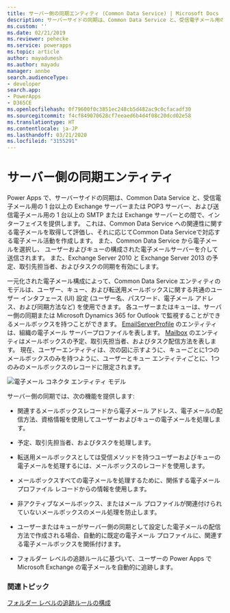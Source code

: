 ```yaml
---
title: サーバー側の同期エンティティ (Common Data Service) | Microsoft Docs
description: サーバーサイドの同期は、Common Data Service と、受信電子メール用の 1 台以上の Exchange サーバーまたは POP3 サーバーの間、および送信電子メール用の 1 台以上の SMTP または Exchange サーバーの間のインターフェイスを提供します。
ms.custom: ''
ms.date: 02/21/2019
ms.reviewer: pehecke
ms.service: powerapps
ms.topic: article
author: mayadumesh
ms.author: mayadu
manager: annbe
search.audienceType:
- developer
search.app:
- PowerApps
- D365CE
ms.openlocfilehash: 0f79600f0c3851ec248cb5d482ac9c0cfacadf30
ms.sourcegitcommit: f4cf849070628cf7eeaed6b4d4f08c20dcd02e58
ms.translationtype: HT
ms.contentlocale: ja-JP
ms.lasthandoff: 03/21/2020
ms.locfileid: "3155291"
---
```

# <a name="server-side-synchronization-entities"></a>サーバー側の同期エンティティ

Power Apps で、サーバーサイドの同期は、Common Data Service と、受信電子メール用の 1 台以上の Exchange サーバーまたは POP3 サーバー、および送信電子メール用の 1 台以上の SMTP または Exchange サーバーとの間で、インターフェイスを提供します。 これは、Common Data Service への関連性に関する電子メールを取得して評価し、それに応じてCommon Data Serviceで対応する電子メール活動を作成します。 また、Common Data Service から電子メールを選択し、 ユーザーおよびキューの構成された電子メールサーバーを介して送信されます。 また、Exchange Server 2010 と Exchange Server 2013 の予定、取引先担当者、およびタスクの同期を有効にします。  
  
 一元化された電子メール構成によって、Common Data Service エンティティのモデルは、ユーザー、キュー、および転送用メールボックスに関する共通のユーザー インタフェース (UI) 設定 (ユーザー名、パスワード、電子メール アドレス、および同期方法など) を使用できます。 各ユーザーまたはキューは、サーバー側の同期または Microsoft Dynamics 365 for Outlook で監視することができるメールボックスを持つことができます。 [EmailServerProfile](/powerapps/developer/common-data-service/reference/entities/emailserverprofile) のエンティティは、組織の電子メール サーバープロファイルを表します。 [Mailbox](/powerapps/developer/common-data-service/reference/entities/mailbox) のエンティティはメールボックスの予定、取引先担当者、およびタスク配信方法を表します。 現在、ユーザーエンティティは、次の図に示すように、キューごとに1つのメールボックスのみを持つように、ユーザーとキュー エンティティごとに、1つのみのメールボックスのレコードに限定されます。  
  
 ![電子メール コネクタ エンティティ モデル](media/email-connector-entity-model.png "電子メール コネクタ エンティティ モデル")  
  
 サーバー側の同期では、次の機能を提供します:  
  
- 関連するメールボックスレコードから電子メール アドレス、電子メールの配信方法、資格情報を使用してユーザーおよびキューの電子メールを処理します。  
  
- 予定、取引先担当者、およびタスクを処理します。  
  
- 転送用メールボックスとしては受信メソッドを持つユーザーおよびキューの電子メールを処理するには、メールボックスのレコードを使用します。  
  
- メールボックスすべての電子メールを処理するために、関係する電子メール プロファイル レコードからの情報を使用します。  
  
- 非アクティブなメールボックス、またはメール プロファイルが関連付けられていないメールボックスのメール処理を防止します。  
  
- ユーザーまたはキューがサーバー側の同期として設定した電子メールの配信方法で作成される場合、自動的に既定の電子メール プロファイルに、関連する電子メールボックスを関係付けます。  
  
- フォルダー レベルの追跡ルールに基づいて、ユーザーの Power Apps で Microsoft Exchange の電子メールを自動的に追跡します。  
  
### <a name="related-topics"></a>関連トピック  
 [フォルダー レベルの追跡ルールの構成](configure-exchange-folder-level-tracking-rules.md) 